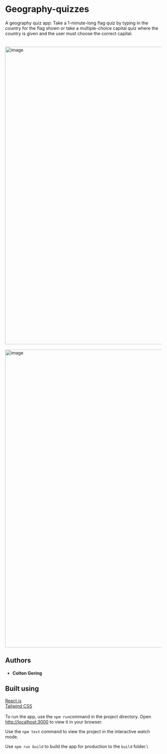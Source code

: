 # Geography-quizzes
A geography quiz app: Take a 1-minute-long flag quiz by typing in the country for the flag shown or take a multiple-choice capital quiz where the country is given and the user must choose the correct capital.  <br><br><br>
<img width="958" alt="image" src="https://user-images.githubusercontent.com/101687188/158711914-59129724-ca7b-4158-8d82-f0974652f8ec.png"> 
<br><br>
<img width="959" alt="image" src="https://user-images.githubusercontent.com/101687188/158711957-5c638e57-3179-4317-902b-0ff736babdf3.png">



## Authors
* #### Colton Gering

## Built using
[React.js](https://reactjs.org/) <br>
[Tailwind CSS](https://tailwindcss.com/)
<br>
<br>
To run the app, use the `npm run`command in the project directory.
Open [http://localhost:3000](http://localhost:3000) to view it in your browser. <br>


Use the `npm test`
command to view the project in the interactive watch mode. <br>

Use `npm run build` to build the app for production to the `build` folder.\



